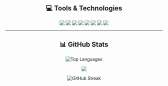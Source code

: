 <!-- Profile Header -->
<h2 align="center">💻 Tools & Technologies</h2>

<p align="center">
  <!-- Tech Badges -->
  <img src="https://img.shields.io/badge/C-00599C?style=for-the-badge&logo=c&logoColor=white"/>
  <img src="https://img.shields.io/badge/C++-00599C?style=for-the-badge&logo=c%2B%2B&logoColor=white"/>
  <img src="https://img.shields.io/badge/Java-ED8B00?style=for-the-badge&logo=openjdk&logoColor=white"/>
  <img src="https://img.shields.io/badge/HTML5-E34F26?style=for-the-badge&logo=html5&logoColor=white"/>
  <img src="https://img.shields.io/badge/CSS3-1572B6?style=for-the-badge&logo=css3&logoColor=white"/>
  <img src="https://img.shields.io/badge/JavaScript-F7DF1E?style=for-the-badge&logo=javascript&logoColor=black"/>
  <img src="https://img.shields.io/badge/React-20232A?style=for-the-badge&logo=react&logoColor=61DAFB"/>
  <img src="https://img.shields.io/badge/MySQL-005C84?style=for-the-badge&logo=mysql&logoColor=white"/>
</p>

---

<h2 align="center">📊 GitHub Stats</h2>

<div align="center">

<!-- GitHub Stats -->
<p align="center">
  <img src="https://github-readme-stats.vercel.app/api/top-langs/?username=rscbpch&theme=dark&hide_border=false&layout=compact" alt="Top Languages"/>
</p>
<p align="center">
  <img src="https://github-readme-stats.vercel.app/api?username=rscbpch&show_icons=true&theme=dark&hide_border=false" />
</p>
<p align="center">
  <img src="https://nirzak-streak-stats.vercel.app/?user=rscbpch&theme=dark&hide_border=false" alt="GitHub Streak"/>
</p>

</div>
